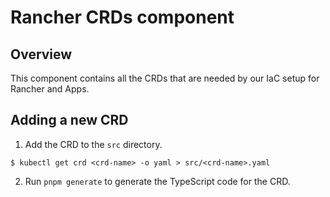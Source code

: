 # Rancher CRDs component

## Overview
This component contains all the CRDs that are needed by our IaC setup for Rancher and Apps.

## Adding a new CRD
1. Add the CRD to the `src` directory.
```
$ kubectl get crd <crd-name> -o yaml > src/<crd-name>.yaml
```
2. Run `pnpm generate` to generate the TypeScript code for the CRD.

